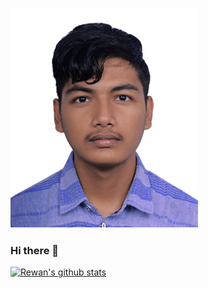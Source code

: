 ### [![Header](https://github.com/gtmray/gtmray/blob/main/Rewan.jpg "Header")](http://rewan.com.np/)

### Hi there 👋

<!--
**gtmray/gtmray** is a ✨ _special_ ✨ repository because its `README.md` (this file) appears on your GitHub profile.

Here are some ideas to get you started:

- 🔭 I’m currently working on ...
- 🌱 I’m currently learning ...
- 👯 I’m looking to collaborate on ...
- 🤔 I’m looking for help with ...
- 💬 Ask me about ...
- 📫 How to reach me: ...
- 😄 Pronouns: ...
- ⚡ Fun fact: ...
-->
[![Rewan's github stats](https://github-readme-stats.vercel.app/api?username=gtmray&show_icons=true&theme=radical)](https://github.com/gtmray/github-readme-stats)
